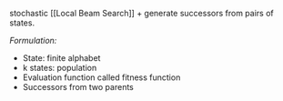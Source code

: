 stochastic [[Local Beam Search]] + generate successors from pairs of states.

*Formulation:*
- State: finite alphabet
- k states: population
- Evaluation function called fitness function
- Successors from two parents

